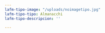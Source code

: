 ```yaml
---
lafm-tipo-image: "/uploads/noimagetipo.jpg"
lafm-tipo-tipo: Almanacchi
lafm-tipo-descripcion: ''

---
```

